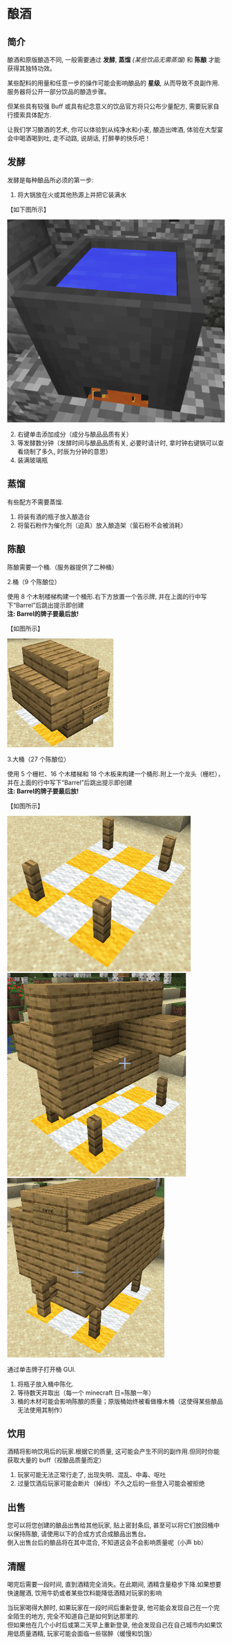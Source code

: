 # 酿酒

## 简介

酿酒和原版酿造不同, 一般需要通过 **发酵**, **蒸馏** *(某些饮品无需蒸馏)* 和 **陈酿** 才能获得其独特功效。

某些配料的用量和任意一步的操作可能会影响酿品的 **星级**, 从而导致不良副作用. 服务器将公开一部分饮品的酿造步骤。

但某些具有较强 Buff 或具有纪念意义的饮品官方将只公布少量配方, 需要玩家自行摸索具体配方.

让我们学习酿酒的艺术, 你可以体验到从纯净水和小麦, 酿造出啤酒, 体验在大型宴会中喝酒喝到吐, 走不动路, 说胡话, 打醉拳的快乐吧！

## 发酵

发酵是每种酿品所必须的第一步:  

1. 将大锅放在火或其他热源上并把它装满水  

【如下图所示】

![](image/fermenting.png)

2. 右键单击添加成分（成分与酿品品质有关）  
3. 等发酵数分钟（发酵时间与酿品品质有关, 必要时请计时, 拿时钟右键锅可以查看烧制了多久, 时辰为分钟的意思）  
4. 装满玻璃瓶  

## 蒸馏

有些配方不需要蒸馏.  

1. 将装有酒的瓶子放入酿造台  
2. 将萤石粉作为催化剂（迫真）放入酿造架（萤石粉不会被消耗）  

## 陈酿

陈酿需要一个桶.（服务器提供了二种桶）  

2.桶（9 个陈酿位）  

使用 8 个木制楼梯构建一个桶形.右下方放置一个告示牌, 并在上面的行中写下“Barrel”后跳出提示即创建  
**注: Barrel的牌子要最后放!**

【如图所示】

![](image/medium.png)

3.大桶（27 个陈酿位）

使用 5 个栅栏、16 个木楼梯和 18 个木板来构建一个桶形.附上一个龙头（栅栏），并在上面的行中写下“Barrel”后跳出提示即创建  
**注: Barrel的牌子要最后放!**

【如图所示】

![](image/big1.png)
![](image/big2.png)
![](image/big3.png)

通过单击牌子打开桶 GUI.

1. 将瓶子放入桶中陈化. 
2. 等待数天并取出（每一个 minecraft 日=陈酿一年） 
3. 桶的木材可能会影响陈酿的质量；原版桶始终被看做橡木桶（这使得某些酿品无法使用其制作）

## 饮用

酒精将影响饮用后的玩家.根据它的质量, 这可能会产生不同的副作用.但同时你能获取大量的 buff（视酿品质量而定）

1. 玩家可能无法正常行走了, 出现失明、混乱、中毒、呕吐  
2. 过量饮酒后玩家可能会断片（掉线）不久之后的一些登入可能会被拒绝  

## 出售

您可以将您创建的酿品出售给其他玩家, 贴上密封条后, 甚至可以将它们放回桶中以保持陈酿, 请使用以下的合成方式合成酿品出售台。  
倒入出售台后的酿品将在其中混合, 不知道这会不会影响质量呢（小声 bb）  

## 清醒
喝完后需要一段时间, 直到酒精完全消失。在此期间, 酒精含量稳步下降.如果想要快速醒酒, 饮用牛奶或者某些饮料能降低酒精对玩家的影响  

当玩家喝得大醉时, 如果玩家在一段时间后重新登录, 他可能会发现自己在一个完全陌生的地方, 完全不知道自己是如何到达那里的.  
但如果他在几个小时后或第二天早上重新登录, 他会发现自己在自己城市内如果饮用低质量酒精, 玩家可能会面临一些宿醉（缓慢和饥饿） 
